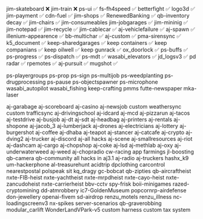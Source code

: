 jim-skateboard ❌
jim-train ❌
ps-ui ✅
fs-fh4speed ✅
betterfight ✅
logo3d ✅
jim-payment ✅
cdn-fuel ✅
jim-shops ✅
RenewedBanking ✅
qb-inventory decay ✅
jim-chairs ✅
jim-consumeables
jim-jobgarages ✅
jim-mininig ✅
jim-notepad ✅
jim-recycle ✅
jim-cablecar ✅
aj-vehiclefailure ✅
aj-spawn ✅
illenium-appearence ✅
bb-multichar ✅
aj-custom ✅
pma-sirensync ✅
k5_document ✅
keep-sharedgarages ✅
keep containers ✅
keep companians ✅
keep oilwell ✅
keep gunrack ✅
ox_doorlock ✅
ps-buffs ✅
ps-progress ✅
ps-dispatch ✅
ps-mdt ✅
wasabi_elevators ✅
jd_logsv3 ✅
pd radar ✅
rpemotes ✅
aj-pursuit ✅
mugshot ✅

ps-playergroups
ps-prop
ps-sign
ps-multijob
ps-weedplanting
ps-drugprocessing
ps-pause
ps-objectspawner
ps-microphone
wasabi_autopilot
wasabi_fishing 
keep-crafting
pmms
futte-newspaper
mka-laser

aj-garabage
aj-scoreboard
aj-casino
aj-newsjob
custom weathersync
custom trafficsync
aj-drivingschool
aj-idcard
aj-mcd
aj-pizzarun
aj-tacos
aj-testdrive
aj-busjob
aj-dt
aj-sdt
aj-headbag
aj-printers
aj-rentals
aj-shopone
aj-jacob_3
aj-lumberjack
aj-drones
aj-electricians
aj-lottery
aj-burgershot
aj-coffee
aj-dhaba
aj-teapot
aj-stancer
aj-catcafe
aj-crypto
aj-dving2
aj-trucker
aj-discord
aj-all hacks
aj-scene
aj-smallresources
aj-riot
aj-dashcam
aj-cargo
aj-chopshop
aj-coke
aj-lsd
aj-methlab
aj-oxy
aj-underwaterweed
aj-weed
aj-chopradio
cw-racing app
farmings
jl-boosting
qb-camera
qb-community
all hacks in aj3.1
aj-radio
aj-truckers
hashx_k9
um-hackerphone
al-treasurehunt
acidtrip
dpclothing
carcontrol
nearestpostal
polspeak
sit
kq_dragy
gc-bobcat
qb-zipties
qb-aircraftheist
nxte-FIB-heist
nxte-yachtheist
nxte-mrpdheist
nxte-cayo-heist
nxte-zancudoheist
nxte-carrierheist
bbv-cctv
spy-frisk
boii-minigames
razed-cryptomining
dd-atmrobbery
ic7-GoldenMuseum
popcornrp-airdefense
don-jewellery
openai-fivem
sd-airdrop
renzu_motels
renzu_illness
nc-loadingscreenv3
nx-spikes
server-scenarios
qb-graverobbing
modular_carlift
WonderLandVPark-v5
custom harness
custom tax system